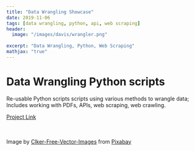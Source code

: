 ```yaml
---
title: "Data Wrangling Showcase"
date: 2019-11-06
tags: [data wrangling, python, api, web scraping]
header:
  image: "/images/davis/wrangler.png"
  
excerpt: "Data Wrangling, Python, Web Scraping"
mathjax: "true"
---
```


# Data Wrangling Python scripts 
Re-usable Python scripts scripts using various methods to wrangle data; Includes working with PDFs, APIs, web scraping, web crawling.

<a href="https://github.com/amodavis/Data_Wrangling">Project Link</a>

<br>
<br>
Image by <a href="https://pixabay.com/users/clker-free-vector-images-3736/?utm_source=link-attribution&amp;utm_medium=referral&amp;utm_campaign=image&amp;utm_content=37585">Clker-Free-Vector-Images</a> from <a href="https://pixabay.com/?utm_source=link-attribution&amp;utm_medium=referral&amp;utm_campaign=image&amp;utm_content=37585">Pixabay</a>
